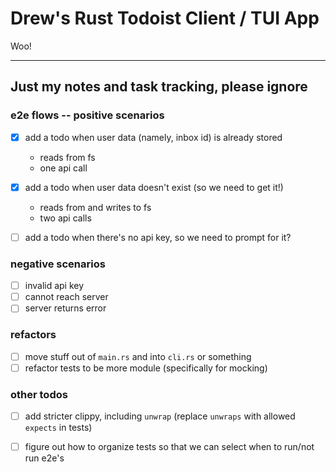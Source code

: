 # Drew's Rust Todoist Client / TUI App 
Woo! 

---

## Just my notes and task tracking, please ignore

### e2e flows -- positive scenarios
- [x] add a todo when user data (namely, inbox id) is already stored
  - reads from fs
  - one api call

- [x] add a todo when user data doesn't exist (so we need to get it!)
  - reads from and writes to fs
  - two api calls

- [ ] add a todo when there's no api key, so we need to prompt for it?

### negative scenarios
- [ ] invalid api key
- [ ] cannot reach server
- [ ] server returns error

### refactors
- [ ] move stuff out of `main.rs` and into `cli.rs` or something
- [ ] refactor tests to be more module (specifically for mocking)

### other todos
- [ ] add stricter clippy, including `unwrap` (replace `unwraps` with allowed `expects` in tests)
- [ ] figure out how to organize tests so that we can select when to run/not run e2e's

